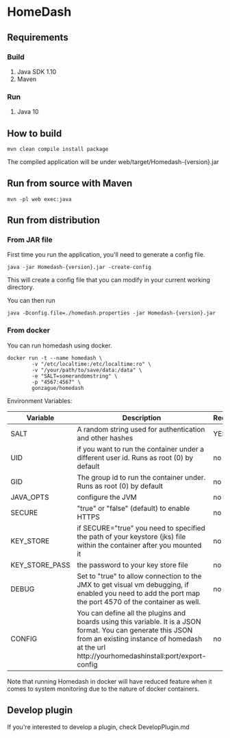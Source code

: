 # HomeDash

## Requirements

### Build

1. Java SDK 1.10
2. Maven

### Run

1. Java 10

## How to build

```
mvn clean compile install package
```

The compiled application will be under web/target/Homedash-{version}.jar

## Run from source with Maven

```
mvn -pl web exec:java
```

## Run from distribution

### From JAR file

First time you run the application, you'll need to generate a config file.
```
java -jar Homedash-{version}.jar -create-config
```

This will create a config file that you can modify in your current working directory.

You can then run 
```
java -Dconfig.file=./homedash.properties -jar Homedash-{version}.jar
```

### From docker

You can run homedash using docker.

```
docker run -t --name homedash \
        -v "/etc/localtime:/etc/localtime:ro" \
        -v "/your/path/to/save/data:/data" \
        -e "SALT=somerandomstring" \
        -p "4567:4567" \
        gonzague/homedash
```
Environment Variables:

| Variable | Description | Required |
| ---------- | ------------- | ---------- |
| SALT | A random string used for authentication and other hashes | YES |
| UID | if you want to run the container under a different user id. Runs as root (0) by default | no |
| GID | The group id to run the container under. Runs as root (0) by default | no |
| JAVA_OPTS | configure the JVM | no |
| SECURE | "true" or "false" (default) to enable HTTPS  | no |
| KEY_STORE | if SECURE="true" you need to specified the path of your keystore (jks) file within the container after you mounted it | no |
| KEY_STORE_PASS | the password to your key store file | no | 
| DEBUG | Set to "true" to allow connection to the JMX to get visual vm debugging, if enabled you need to add the port map the port 4570 of the container as well. | no | 
| CONFIG | You can define all the plugins and boards using this variable. It is a JSON format. You can generate this JSON from an existing instance of homedash at the url http://yourhomedashinstall:port/export-config | no |


Note that running Homedash in docker will have reduced feature when it comes to system monitoring due to the nature of docker containers.

## Develop plugin

If you're interested to develop a plugin, check DevelopPlugin.md
